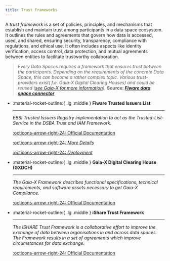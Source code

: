 ```yaml
---
title: Trust Frameworks
---
```


A _trust framework_ is a set of policies, principles, and mechanisms that establish and maintain trust among participants in a data space ecosystem. It outlines the rules and agreements that govern how data is accessed, used, and shared, ensuring security, transparency, compliance with regulations, and ethical use. It often includes aspects like identity verification, access control, data protection, and mutual agreements between entities to facilitate trustworthy collaboration.

> _Every Data Spaces requires a framework that ensures trust between the participants. Depending on the requirements of the concrete Data Space, this can become a rather complex topic. Various trust-providers exist( f.e. Gaia-X Digital Clearing Houses) and could be reused ([see Gaia-X for more information](https://github.com/FIWARE/data-space-connector/blob/main/doc/GAIA_X.MD))._ **Source: [_Fiware data space connector_](https://github.com/FIWARE/data-space-connector/blob/main/doc/deployment-integration/local-deployment/LOCAL.MD#the-trust-anchor)**

<div class="grid cards" markdown>

-   :material-rocket-outline:{ .lg .middle } __Fiware Trusted Issuers List__

    ---

    _EBSI Trusted Issuers Registry implementation to act as the Trusted-List-Service in the DSBA Trust and IAM Framework._

    [:octicons-arrow-right-24: Official Documentation](https://github.com/FIWARE/trusted-issuers-list/blob/main/README.md)
    
    [:octicons-arrow-right-24: _More Details_](./fiware_trust_anchor/index.md)

    [:octicons-arrow-right-24: _Deployment_](../mv_data_space/fiware/trust_anchor.md)

-   :material-rocket-outline:{ .lg .middle } __Gaia-X Digital Clearing House (GXDCH)__

    ---

    _The Gaia-X Framework describes functional specifications, technical requirements, and software assets necessary to get Gaia-X Compliance._

    [:octicons-arrow-right-24: Official Documentation](https://gaia-x.eu/services-deliverables/digital-clearing-house/)

-   :material-rocket-outline:{ .lg .middle } __iShare Trust Framework__

    ---

    _The iSHARE Trust Framework is a collaborative effort to improve the exchange of data between organisations in and across data spaces. The Framework results in a set of agreements which improve circumstances for data exchange._

    [:octicons-arrow-right-24: Official Documentation](https://framework.ishare.eu/)
</div>